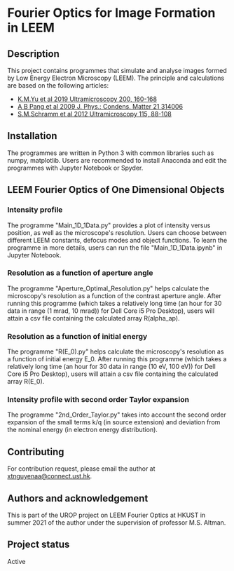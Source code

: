 
# Fourier Optics for Image Formation in LEEM

## Description
This project contains programmes that simulate and analyse images formed by Low Energy Electron Microscopy (LEEM). The principle and calculations are based on the following articles: 
* [K.M.Yu et al 2019 Ultramicroscopy 200, 160-168](https://doi.org/10.1016/j.ultramic.2019.01.015)
* [A B Pang et al 2009 J. Phys.: Condens. Matter 21 314006](https://doi.org/10.1088/0953-8984/21/31/314006)
* [S.M.Schramm et al 2012 Ultramicroscopy 115, 88-108](https://doi.org/10.1016/j.ultramic.2011.11.005)


## Installation
The programmes are written in Python 3 with common libraries such as numpy, matplotlib. Users are recommended to install Anaconda and edit the programmes with Jupyter Notebook or Spyder.

## LEEM Fourier Optics of One Dimensional Objects
### Intensity profile
The programme "Main_1D_1Data.py" provides a plot of intensity versus position, as well as the microscope's resolution. Users can choose between different LEEM constants, defocus modes and object functions. To learn the programme in more details, users can run the file "Main_1D_1Data.ipynb" in Jupyter Notebook.

### Resolution as a function of aperture angle
The programme "Aperture_Optimal_Resolution.py" helps calculate the microscopy's resolution as a function of the contrast aperture angle. After running this programme (which takes a relatively long time (an hour for 30 data in range (1 mrad, 10 mrad)) for Dell Core i5 Pro Desktop), users will attain a csv file containing the calculated array R(alpha_ap).

### Resolution as a function of initial energy
The programme "R(E_0).py" helps calculate the microscopy's resolution as a function of initial energy E_0. After running this programme (which takes a relatively long time (an hour for 30 data in range (10 eV, 100 eV)) for Dell Core i5 Pro Desktop), users will attain a csv file containing the calculated array R(E_0).

### Intensity profile with second order Taylor expansion
The programme "2nd_Order_Taylor.py" takes into account the second order expansion of the small terms k/q (in source extension) and deviation from the nominal energy (in electron energy distribution).

## Contributing
For contribution request, please email the author at xtnguyenaa@connect.ust.hk.

## Authors and acknowledgement
This is part of the UROP project on LEEM Fourier Optics at HKUST in summer 2021 of the author under the supervision of professor M.S. Altman. 

## Project status
Active
